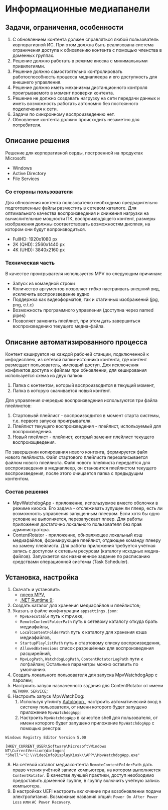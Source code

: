 # Информационные медиапанели

## Задачи, ограничения, особенности

1. С обновлением контента должен справляться любой пользователь корпоративной ИС. При этом должна быть реализована система ограничения доступа к обновлению контента с помощью членства в доменных группах.
2. Решение должно работать в режиме киоска с минимальными привилегиями.
3. Решение должно самостоятельно контролировать работоспособность процесса медиаплеера и его доступность для внешнего управления.
4. Решение должно иметь механизмы дистанционного контроля проигрываемого в момент проверки контента.
5. Решение не должно создавать нагрузку на сети передачи данных и иметь возможность работать автономно без постоянного подключения к сети.
6. Задачи по синхронному воспроизведению нет.
7. Обновление контента должно происходить незаметно для потребителя.

## Описание решения

Решение для корпоративной серды, построенной на продуктах Microsoft:

* Windows
* Active Directory
* File Services

### Со стороны пользователя

Для обновления контента пользователю необходимо предварительно подготовленные файлы разместить в сетевом каталоге.
Для оптимального качества воспроизведения и снижения нагрузки на вычислительные мощности ПК, воспроизводящего контент, размеры изображения должны соответствовать возможностям дисплея, на котором они будут вопроизводиться.

* FullHD: 1920x1080 px
* 2K (QHD): 2560x1440 px
* 4K (UHD): 3840x2160 px

### Техническая часть

В качестве проигрывателя используется MPV по следующим причинам:

* Запуск из командной строки
* Количество аргументов позволяет гибко настраивать внешний вид, исключить воспроизведение аудио
* Поддержка как видеоформатов, так и статичных изображений (jpg, png, e.t.c)
* Возможность программного управления (доступна через named pipes)
* Позволяет заменить плейлист, при этом дать завершиться воспроизведению текущего медиа-файла.

## Описание автоматизированного процесса

Контент кэшируется на каждой рабочей станции, подключенной к инфодисплею, из сетевой папки-источника контента, где контент размещает пользователь, имеющий доступ.
Для исключения конфликтов доступа к файлам при обновлении, для кеширования используется схема из двух папкок:

1. Папка с контентом, который воспроизводится в текущий момент,
2. Папка в которую скачивается новый контент.

Для управления очередью воспроизведения используются три файла плейлистов:

1. Стартовывй плейлист - воспроизводится в момент старта системы, т.е. первого запуска проигрывателя.
2. Плейлист текущего воспроизведения - плейлист, используемый для воспроизведения.
3. Новый плейлист - плейлист, который заменит плейлист текущего воспроизщведения.

По завершении копирования нового контента, формируется файл нового пелйлиста. Файл стартового плейлиста перезаписывается файлом нового плейлиста.
Файл нового плейлиста передаётся для воспроизведения в медиаплеер, он становится плейлистом текущего воспроизведения, после этого очищается папка с предыдущим контентом.

### Состав решения

* MpvWatchdogApp - приложение, используемое вместо оболочки в режиме киоска. Его задача - отслеживать зупущен ли плеер, есть ли возможность управления запущенным плеером. Если хотя бы одно условие не выполняется, перезапускает плеер. Для работы приложения достаточно локального пользователя без прав администратора.
* ContentRotator - приложение, обновляющее локальный кэш медиафайлов, форимирующее плейлист, отдающее команду плееру на замену плейлиста. Для работы приложения требуется учётная запись с доступом к сетевым ресурсам (каталогу исходных медиа-файлов). Запускается как назначенное задание по расписанию средствами операционной системы (Task Scheduler).

## Установка, настройка

 1. Скачать и установить
    * [плеер MPV](https://mpv.io/installation/), 
    * [.NET Runtime 9](https://dotnet.microsoft.com/en-us/download/dotnet/9.0);
2. Создать каталог для хранения медиафайлов и плейлистов;
3. Указать в файле конфигурации `appsettings.json`:
    * `MpvExecutable` путь к mpv.exe,
    * `RemoteContentFolderPath` путь к сетевому каталогу откуда брать медиафайлы,
    * `LocalContentFolderPath` путь к каталогу для хранения кэша медиафайлов,
    * `StartupPlaylistPath` путь к стартовому списку воспроизведения,
    * `AllowedExtensions` список разрешённых для воспроизведения расширейний,
    * `MpvLogPath`, `WatchdogLogPath`, `ContentRotatorLogPath` пути к логфайлам;
Остальные параметры можно оставить по умолчанию.
4. Создать локального пользователя для запуска MpvWatchdogApp с паролем;
6. Настроить запуск назначенного задания для ContentRotator от имени `NETWORK SERVICE`;
7. Настроить запуск MpvWatchDog:
    1. Используя утилиту [Autologon ](https://learn.microsoft.com/en-us/sysinternals/downloads/autologon), настроить автоматический вход в систему пользователя, от имени которого будет запущено приложение `MpvWatchdogApp`;
    2. Настроить `MpvWatchdogApp` в качестве shell для пользователя, от имени которого будет запущено приложение `MpvWatchdogApp` с помощью реестра:
```
Windows Registry Editor Version 5.00

[HKEY_CURRENT_USER\Software\Microsoft\Windows NT\CurrentVersion\Winlogon]
"Shell"="C:\\VideoInfoDisplayKiosk\\APP\\MpvWatchdogApp.exe"
```
 8. На сетевой каталог медиаконтента `RemoteContentFolderPath` дать право чтения учётной записи компьютера, на котором выполняется `ContentRotator`. В качестве лучшей практики, доступ необходимо предоставить доменной группе, в группу включить учётную запись компьютера.
 9. В настройках UEFI настроить включение при возобновлении подачи электропитания. Возможные названия опций: `Power On After Power Loss` или `AC Power Recovery`.
